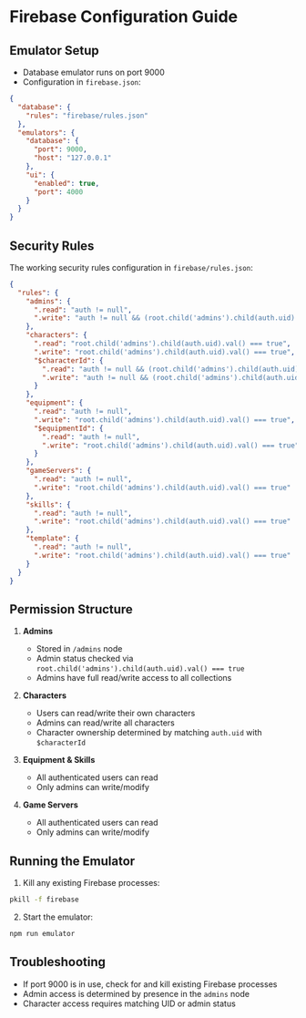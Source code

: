 # Firebase Configuration Guide

## Emulator Setup
- Database emulator runs on port 9000
- Configuration in `firebase.json`:
```json
{
  "database": {
    "rules": "firebase/rules.json"
  },
  "emulators": {
    "database": {
      "port": 9000,
      "host": "127.0.0.1"
    },
    "ui": {
      "enabled": true,
      "port": 4000
    }
  }
}
```

## Security Rules
The working security rules configuration in `firebase/rules.json`:
```json
{
  "rules": {
    "admins": {
      ".read": "auth != null",
      ".write": "auth != null && (root.child('admins').child(auth.uid).val() === true || !data.exists())"
    },
    "characters": {
      ".read": "root.child('admins').child(auth.uid).val() === true",
      ".write": "root.child('admins').child(auth.uid).val() === true",
      "$characterId": {
        ".read": "auth != null && (root.child('admins').child(auth.uid).val() === true || auth.uid === $characterId)",
        ".write": "auth != null && (root.child('admins').child(auth.uid).val() === true || auth.uid === $characterId)"
      }
    },
    "equipment": {
      ".read": "auth != null",
      ".write": "root.child('admins').child(auth.uid).val() === true",
      "$equipmentId": {
        ".read": "auth != null",
        ".write": "root.child('admins').child(auth.uid).val() === true"
      }
    },
    "gameServers": {
      ".read": "auth != null",
      ".write": "root.child('admins').child(auth.uid).val() === true"
    },
    "skills": {
      ".read": "auth != null",
      ".write": "root.child('admins').child(auth.uid).val() === true"
    },
    "template": {
      ".read": "auth != null",
      ".write": "root.child('admins').child(auth.uid).val() === true"
    }
  }
}
```

## Permission Structure
1. **Admins**
   - Stored in `/admins` node
   - Admin status checked via `root.child('admins').child(auth.uid).val() === true`
   - Admins have full read/write access to all collections

2. **Characters**
   - Users can read/write their own characters
   - Admins can read/write all characters
   - Character ownership determined by matching `auth.uid` with `$characterId`

3. **Equipment & Skills**
   - All authenticated users can read
   - Only admins can write/modify

4. **Game Servers**
   - All authenticated users can read
   - Only admins can write/modify

## Running the Emulator
1. Kill any existing Firebase processes:
```bash
pkill -f firebase
```

2. Start the emulator:
```bash
npm run emulator
```

## Troubleshooting
- If port 9000 is in use, check for and kill existing Firebase processes
- Admin access is determined by presence in the `admins` node
- Character access requires matching UID or admin status 